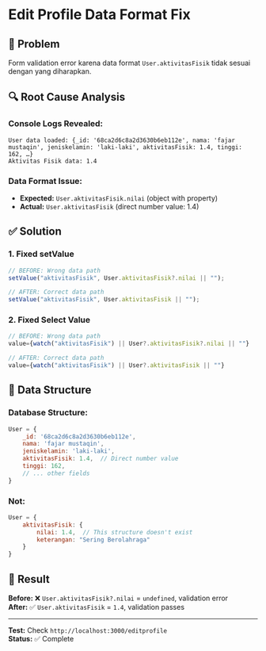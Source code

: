 # Edit Profile Data Format Fix

## 🐛 **Problem**
Form validation error karena data format `User.aktivitasFisik` tidak sesuai dengan yang diharapkan.

## 🔍 **Root Cause Analysis**

### **Console Logs Revealed:**
```
User data loaded: {_id: '68ca2d6c8a2d3630b6eb112e', nama: 'fajar mustaqin', jeniskelamin: 'laki-laki', aktivitasFisik: 1.4, tinggi: 162, …}
Aktivitas Fisik data: 1.4
```

### **Data Format Issue:**
- **Expected:** `User.aktivitasFisik.nilai` (object with property)
- **Actual:** `User.aktivitasFisik` (direct number value: 1.4)

## ✅ **Solution**

### **1. Fixed setValue**
```javascript
// BEFORE: Wrong data path
setValue("aktivitasFisik", User.aktivitasFisik?.nilai || "");

// AFTER: Correct data path
setValue("aktivitasFisik", User.aktivitasFisik || "");
```

### **2. Fixed Select Value**
```javascript
// BEFORE: Wrong data path
value={watch("aktivitasFisik") || User?.aktivitasFisik?.nilai || ""}

// AFTER: Correct data path
value={watch("aktivitasFisik") || User?.aktivitasFisik || ""}
```

## 🎯 **Data Structure**

### **Database Structure:**
```javascript
User = {
    _id: '68ca2d6c8a2d3630b6eb112e',
    nama: 'fajar mustaqin',
    jeniskelamin: 'laki-laki',
    aktivitasFisik: 1.4,  // Direct number value
    tinggi: 162,
    // ... other fields
}
```

### **Not:**
```javascript
User = {
    aktivitasFisik: {
        nilai: 1.4,  // This structure doesn't exist
        keterangan: "Sering Berolahraga"
    }
}
```

## 🚀 **Result**

**Before:** ❌ `User.aktivitasFisik?.nilai` = `undefined`, validation error  
**After:** ✅ `User.aktivitasFisik` = `1.4`, validation passes

---

**Test:** Check `http://localhost:3000/editprofile`  
**Status:** ✅ Complete

